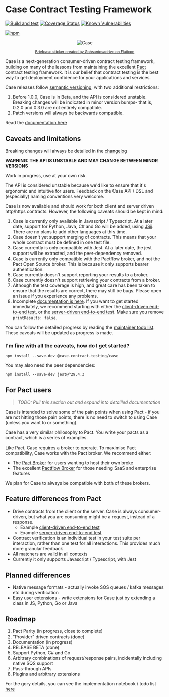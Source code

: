 # Case Contract Testing Framework

[![Build and test](https://github.com/TimothyJones/case/actions/workflows/build-and-test.yml/badge.svg?branch=main)](https://github.com/TimothyJones/case/actions/workflows/build-and-test.yml)
[![Coverage Status](https://coveralls.io/repos/github/TimothyJones/case/badge.svg?branch=main)](https://coveralls.io/github/TimothyJones/case?branch=main)
[![Known Vulnerabilities](https://snyk.io/test/github/TimothyJones/case/badge.svg?targetFile=package.json)](https://snyk.io/test/github/TimothyJones/case?targetFile=package.json)

[![npm](https://img.shields.io/npm/v/@case-contract-testing/case.svg)](https://www.npmjs.com/package/@case-contract-testing/case)

<span align="center">

![Case](https://github.com/TimothyJones/case/raw/main/docs/suitcase.png)

<sub>[Briefcase sticker created by Gohsantosadrive on Flaticon](https://www.flaticon.com/free-stickers/law)</sub>

</span>

Case is a next-generation consumer-driven contract testing framework, building
on many of the lessons from maintaining the excellent [Pact](pact.io) contract testing
framework. It is our belief that contract testing is the best way to get
deployment confidence for your applications and services.

Case releases follow [semantic versioning](https://semver.org/), with two additional restrictions:

1. Before 1.0.0, Case is in Beta, and the API is considered unstable. Breaking changes will be indicated in minor
   version bumps- that is, 0.2.0 and 0.3.0 are not entirely compatible.
2. Patch versions will always be backwards compatible.

Read the [documentation here](https://github.com/TimothyJones/case/blob/main/docs/users/what-is-contract-testing.md)

## Caveats and limitations

Breaking changes will always be detailed in the [changelog](./CHANGELOG.md)

**WARNING: THE API IS UNSTABLE AND MAY CHANGE BETWEEN MINOR VERSIONS**

Work in progress, use at your own risk.

The API is considered unstable because we'd like to ensure that it's ergonomic
and intuitive for users. Feedback on the Case API / DSL and (especially) naming
conventions very welcome.

Case is now available and should work for both client and server driven http/https
contracts. However, the following caveats should be kept in mind:

1. Case is currently only available in Javascript / Typescript. At a later date, support for Python, Java, C# and Go will be added, using [JSii](https://aws.github.io/jsii/). There are no plans to add other languages at this time.
1. Case doesn't yet support merging of contracts. This means that your whole contract must be defined in one test file.
1. Case currently is only compatible with Jest. At a later date, the jest support will be extracted, and the peer-dependency removed.
1. Case is currently only compatible with the Pactflow broker, and not the Pact Open Source broker. This is because it only supports bearer authentication.
1. Case currently doesn't support reporting your results to a broker.
1. Case currently doesn't support retrieving your contracts from a broker.
1. Although the test coverage is high, and great care has been taken to ensure that the results are correct, there may still be bugs. Please open an issue if you experience any problems.
1. Incomplete [documentation is here](https://github.com/TimothyJones/case/blob/main/docs/users/what-is-contract-testing.md). If you want to get started immediately, we recommend starting with either the [client-driven end-to-end test](src/index.http.requestingCDC.spec.ts), or the [server-driven end-to-end test](src/index.http.respondingPDC.spec.ts). Make sure you remove `printResults: false`.

You can follow the detailed progress by reading the [maintainer todo list](./docs/maintainers/todo.md). These caveats will be updated as progress is made.

### I'm fine with all the caveats, how do I get started?

```
npm install --save-dev @case-contract-testing/case
```

You may also need the peer dependencies:

```
npm install --save-dev jest@^29.4.3
```

## For Pact users

> _TODO: Pull this section out and expand into detailled documentation_

Case is intended to solve some of the pain points when using Pact - if
you are not hitting those pain points, there is no need to switch to using Case (unless
you want to or something).

Case has a very similar philosophy to Pact. You write your pacts as a contract, which is a series of examples.

Like Pact, Case requires a broker to operate. To maximise Pact compatibility, Case works with the Pact broker. We
recommend either:

- The [Pact Broker](https://github.com/pact-foundation/pact_broker) for users wanting to host their own broke
- The excellent [Pactflow Broker](https://pactflow.io) for those needing SaaS and enterprise features

We plan for Case to always be compatible with both of these brokers.

## Feature differences from Pact

- Drive contracts from the client or the server. Case is always consumer-driven, but what you are consuming might be a request, instead of a response.
  - Example [client-driven end-to-end test](src/index.http.requestingCDC.spec.ts)
  - Example [server-driven end-to-end test](src/index.http.respondingPDC.spec.ts)
- Contract verification is an individual test in your test suite per interaction, rather than one test for all interactions. This provides much more granular feedback
- All matchers are valid in all contexts
- Currently it only supports Javascript / Typescript, with Jest

## Planned differences

- Native message formats - actually invoke SQS queues / kafka messages etc during verification
- Easy user extensions - write extensions for Case just by extending a class in JS, Python, Go or Java

## Roadmap

1. Pact Parity (in progress, close to complete)
2. "Provider" driven contracts (done)
3. Documentation (in progress)
4. RELEASE BETA (done)
5. Support Python, C# and Go
6. Arbitrary combinations of request/response pairs, incidentally including native SQS support
7. Pass-through APIs
8. Plugins and arbitrary extensions

For the gory details, you can see the implementation notebook / todo list [here](docs/maintainers/todo.md)

<!--- cspell:dictionaries !html --->
